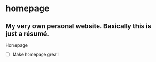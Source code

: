 # homepage
My very own personal website. Basically this is just a résumé.
----------------
Homepage 
- [ ] Make homepage great!
